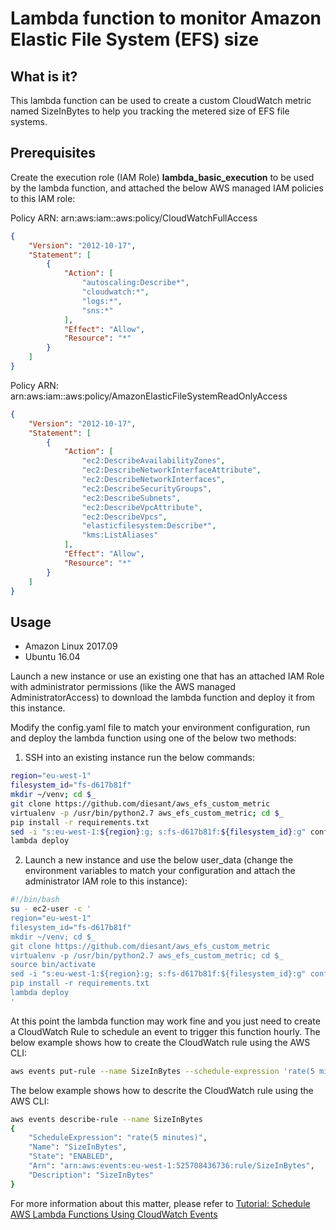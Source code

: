 # Lambda function to monitor Amazon Elastic File System (EFS) size

## What is it?

This lambda function can be used to create a custom CloudWatch metric named SizeInBytes to help you tracking the metered size of EFS file systems.

## Prerequisites

Create the execution role (IAM Role) **lambda_basic_execution** to be used by the lambda function, and attached the below AWS managed IAM policies to this IAM role:
 
Policy ARN: arn:aws:iam::aws:policy/CloudWatchFullAccess

```json
{
    "Version": "2012-10-17",
    "Statement": [
        {
            "Action": [
                "autoscaling:Describe*",
                "cloudwatch:*",
                "logs:*",
                "sns:*"
            ],
            "Effect": "Allow",
            "Resource": "*"
        }
    ]
}
```

Policy ARN: arn:aws:iam::aws:policy/AmazonElasticFileSystemReadOnlyAccess

```json
{
    "Version": "2012-10-17",
    "Statement": [
        {
            "Action": [
                "ec2:DescribeAvailabilityZones",
                "ec2:DescribeNetworkInterfaceAttribute",
                "ec2:DescribeNetworkInterfaces",
                "ec2:DescribeSecurityGroups",
                "ec2:DescribeSubnets",
                "ec2:DescribeVpcAttribute",
                "ec2:DescribeVpcs",
                "elasticfilesystem:Describe*",
                "kms:ListAliases"
            ],
            "Effect": "Allow",
            "Resource": "*"
        }
    ]
}
```

## Usage

- Amazon Linux 2017.09
- Ubuntu 16.04
 
Launch a new instance or use an existing one that has an attached IAM Role with administrator permissions (like the AWS managed AdministratorAccess) to download the lambda function and deploy it from this instance.
 
Modify the config.yaml file to match your environment configuration, run and deploy the lambda function using one of the below two methods:

1. SSH into an existing instance run the below commands:

```bash
region="eu-west-1"
filesystem_id="fs-d617b81f"
mkdir ~/venv; cd $_
git clone https://github.com/diesant/aws_efs_custom_metric
virtualenv -p /usr/bin/python2.7 aws_efs_custom_metric; cd $_
pip install -r requirements.txt
sed -i "s:eu-west-1:${region}:g; s:fs-d617b81f:${filesystem_id}:g" config.yaml
lambda deploy
```

2. Launch a new instance and use the below user_data (change the environment variables to match your configuration and attach the administrator IAM role to this instance):

```bash 
#!/bin/bash
su - ec2-user -c '
region="eu-west-1"
filesystem_id="fs-d617b81f"
mkdir ~/venv; cd $_
git clone https://github.com/diesant/aws_efs_custom_metric
virtualenv -p /usr/bin/python2.7 aws_efs_custom_metric; cd $_
source bin/activate
sed -i "s:eu-west-1:${region}:g; s:fs-d617b81f:${filesystem_id}:g" config.yaml
pip install -r requirements.txt
lambda deploy
'
```

At this point the lambda function may work fine and you just need to create a CloudWatch Rule to schedule an event to trigger this function hourly. The below example shows how to create the CloudWatch rule using the AWS CLI:


```bash 
aws events put-rule --name SizeInBytes --schedule-expression 'rate(5 minutes)'
```

The below example shows how to descrite the CloudWatch rule using the AWS CLI:

```bash
aws events describe-rule --name SizeInBytes
{
    "ScheduleExpression": "rate(5 minutes)",
    "Name": "SizeInBytes",
    "State": "ENABLED",
    "Arn": "arn:aws:events:eu-west-1:525708436736:rule/SizeInBytes",
    "Description": "SizeInBytes"
}
```

For more information about this matter, please refer to [Tutorial: Schedule AWS Lambda Functions Using CloudWatch Events](http://docs.aws.amazon.com/AmazonCloudWatch/latest/events/RunLambdaSchedule.html)
